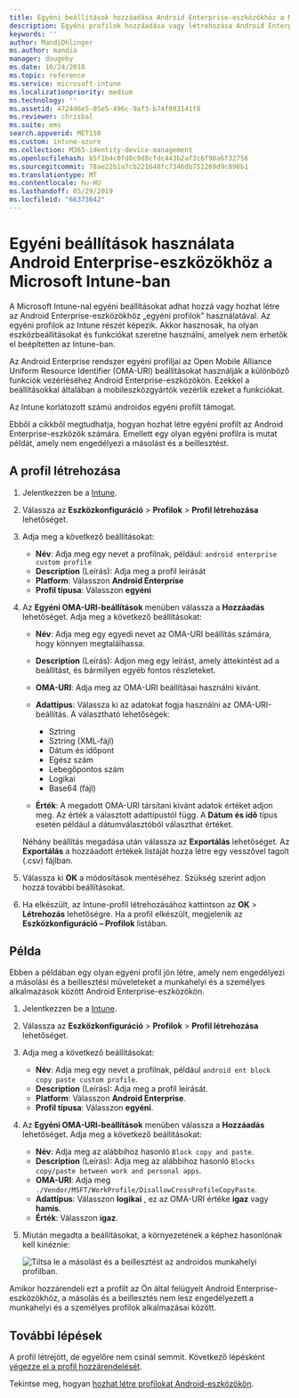 ```yaml
---
title: Egyéni beállítások hozzáadása Android Enterprise-eszközökhöz a Microsoft Intune-ban – Azure | Microsoft Docs
description: Egyéni profilok hozzáadása vagy létrehozása Android Enterprise-eszközökhöz a Microsoft Intune-ban
keywords: ''
author: MandiOhlinger
ms.author: mandia
manager: dougeby
ms.date: 10/24/2018
ms.topic: reference
ms.service: microsoft-intune
ms.localizationpriority: medium
ms.technology: ''
ms.assetid: 4724d6e5-05e5-496c-9af3-b74f083141f8
ms.reviewer: chrisbal
ms.suite: ems
search.appverid: MET150
ms.custom: intune-azure
ms.collection: M365-identity-device-management
ms.openlocfilehash: b5f1b4c0fd0c9d8cfdc443b2af3c6f90a6f32756
ms.sourcegitcommit: 78ae22b1a7cb221648fc7346db751269d9c898b1
ms.translationtype: MT
ms.contentlocale: hu-HU
ms.lasthandoff: 05/29/2019
ms.locfileid: "66373642"
---
```

# <a name="use-custom-settings-for-android-enterprise-devices-in-microsoft-intune"></a>Egyéni beállítások használata Android Enterprise-eszközökhöz a Microsoft Intune-ban

A Microsoft Intune-nal egyéni beállításokat adhat hozzá vagy hozhat létre az Android Enterprise-eszközökhöz „egyéni profilok” használatával. Az egyéni profilok az Intune részét képezik. Akkor hasznosak, ha olyan eszközbeállításokat és funkciókat szeretne használni, amelyek nem érhetők el beépítetten az Intune-ban.

Az Android Enterprise rendszer egyéni profiljai az Open Mobile Alliance Uniform Resource Identifier (OMA-URI) beállításokat használják a különböző funkciók vezérléséhez Android Enterprise-eszközökön. Ezekkel a beállításokkal általában a mobileszközgyártók vezérlik ezeket a funkciókat.

Az Intune korlátozott számú androidos egyéni profilt támogat.

Ebből a cikkből megtudhatja, hogyan hozhat létre egyéni profilt az Android Enterprise-eszközök számára. Emellett egy olyan egyéni profilra is mutat példát, amely nem engedélyezi a másolást és a beillesztést.

## <a name="create-the-profile"></a>A profil létrehozása

1. Jelentkezzen be a [Intune](https://go.microsoft.com/fwlink/?linkid=2090973).
2. Válassza az **Eszközkonfiguráció** > **Profilok** > **Profil létrehozása** lehetőséget.
3. Adja meg a következő beállításokat:

    - **Név**: Adja meg egy nevet a profilnak, például: `android enterprise custom profile`
    - **Description** (Leírás): Adja meg a profil leírását
    - **Platform**: Válasszon **Android Enterprise**
    - **Profil típusa**: Válasszon **egyéni**

4. Az **Egyéni OMA-URI-beállítások** menüben válassza a **Hozzáadás** lehetőséget. Adja meg a következő beállításokat:

    - **Név**: Adja meg egy egyedi nevet az OMA-URI beállítás számára, hogy könnyen megtalálhassa.
    - **Description** (Leírás): Adjon meg egy leírást, amely áttekintést ad a beállítást, és bármilyen egyéb fontos részleteket.
    - **OMA-URI**: Adja meg az OMA-URI beállításai használni kívánt.
    - **Adattípus**: Válassza ki az adatokat fogja használni az OMA-URI-beállítás. A választható lehetőségek:

      - Sztring
      - Sztring (XML-fájl)
      - Dátum és időpont
      - Egész szám
      - Lebegőpontos szám
      - Logikai
      - Base64 (fájl)

    - **Érték**: A megadott OMA-URI társítani kívánt adatok értéket adjon meg. Az érték a választott adattípustól függ. A **Dátum és idő** típus esetén például a dátumválasztóból választhat értéket.

    Néhány beállítás megadása után válassza az **Exportálás** lehetőséget. Az **Exportálás** a hozzáadott értékek listáját hozza létre egy vesszővel tagolt (.csv) fájlban.

5. Válassza ki **OK** a módosítások mentéséhez. Szükség szerint adjon hozzá további beállításokat.
6. Ha elkészült, az Intune-profil létrehozásához kattintson az **OK** > **Létrehozás** lehetőségre. Ha a profil elkészült, megjelenik az **Eszközkonfiguráció – Profilok** listában.

## <a name="example"></a>Példa

Ebben a példában egy olyan egyéni profil jön létre, amely nem engedélyezi a másolási és a beillesztési műveleteket a munkahelyi és a személyes alkalmazások között Android Enterprise-eszközökön.

1. Jelentkezzen be a [Intune](https://go.microsoft.com/fwlink/?linkid=2090973).
2. Válassza az **Eszközkonfiguráció** > **Profilok** > **Profil létrehozása** lehetőséget.
3. Adja meg a következő beállításokat:

    - **Név**: Adja meg egy nevet a profilnak, például `android ent block copy paste custom profile`.
    - **Description** (Leírás): Adja meg a profil leírását.
    - **Platform**: Válasszon **Android Enterprise**.
    - **Profil típusa**: Válasszon **egyéni**.

4. Az **Egyéni OMA-URI-beállítások** menüben válassza a **Hozzáadás** lehetőséget. Adja meg a következő beállításokat:

    - **Név**: Adja meg az alábbihoz hasonló `Block copy and paste`.
    - **Description** (Leírás): Adja meg az alábbihoz hasonló `Blocks copy/paste between work and personal apps`.
    - **OMA-URI**: Adja meg `./Vendor/MSFT/WorkProfile/DisallowCrossProfileCopyPaste`.
    - **Adattípus**: Válasszon **logikai** , ez az OMA-URI értéke **igaz** vagy **hamis**.
    - **Érték**: Válasszon **igaz**.

5. Miután megadta a beállításokat, a környezetének a képhez hasonlónak kell kinéznie:

    ![Tiltsa le a másolást és a beillesztést az androidos munkahelyi profilban.](./media/custom-policy-afw-copy-paste.png)

Amikor hozzárendeli ezt a profilt az Ön által felügyelt Android Enterprise-eszközökhöz, a másolás és a beillesztés nem lesz engedélyezett a munkahelyi és a személyes profilok alkalmazásai között.

## <a name="next-steps"></a>További lépések

A profil létrejött, de egyelőre nem csinál semmit. Következő lépésként [végezze el a profil hozzárendelését](device-profile-assign.md).

Tekintse meg, hogyan [hozhat létre profilokat Android-eszközökön](custom-settings-android.md).
